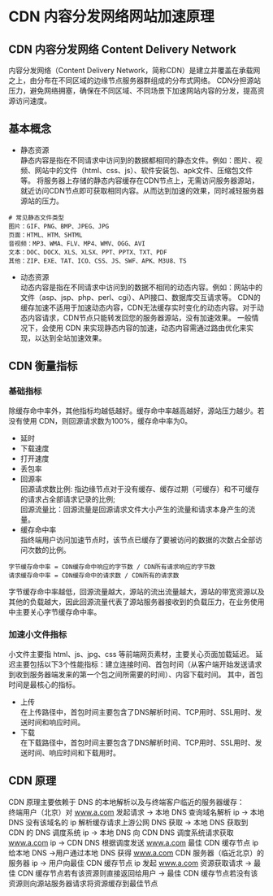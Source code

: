 # CDN 内容分发网络网站加速原理
## CDN 内容分发网络 Content Delivery Network
内容分发网络（Content Delivery Network，简称CDN）是建立并覆盖在承载网之上，由分布在不同区域的边缘节点服务器群组成的分布式网络。
CDN分担源站压力，避免网络拥塞，确保在不同区域、不同场景下加速网站内容的分发，提高资源访问速度。

## 基本概念
* 静态资源</br>
静态内容是指在不同请求中访问到的数据都相同的静态文件。例如：图片、视频、网站中的文件（html、css、js）、软件安装包、apk文件、压缩包文件等。
将服务器上存储的静态内容缓存在CDN节点上，无需访问服务器源站，就近访问CDN节点即可获取相同内容。从而达到加速的效果，同时减轻服务器源站的压力。
```
# 常见静态文件类型
图片：GIF、PNG、BMP、JPEG、JPG
页面：HTML、HTM、SHTML
音视频：MP3、WMA、FLV、MP4、WMV、OGG、AVI
文本：DOC、DOCX、XLS、XLSX、PPT、PPTX、TXT、PDF
其他：ZIP、EXE、TAT、ICO、CSS、JS、SWF、APK、M3U8、TS
```
* 动态资源</br>
动态内容是指在不同请求中访问到的数据不相同的动态内容。例如：网站中的文件（asp、jsp、php、perl、cgi）、API接口、数据库交互请求等。
CDN的缓存加速不适用于加速动态内容，CDN无法缓存实时变化的动态内容。对于动态内容请求，CDN节点只能转发回您的服务器源站，没有加速效果。
一般情况下，会使用 CDN 来实现静态内容的加速，动态内容需通过路由优化来实现，以达到全站加速效果。

## CDN 衡量指标
### 基础指标
除缓存命中率外，其他指标均越低越好。缓存命中率越高越好，源站压力越少。若没有使用 CDN，则回源请求数为100%，缓存命中率为0。</br>
* 延时
* 下载速度
* 打开速度
* 丢包率
* 回源率 </br>
回源请求数比例: 指边缘节点对于没有缓存、缓存过期（可缓存）和不可缓存的请求占全部请求记录的比例; </br>
回源流量比：回源流量是回源请求文件大小产生的流量和请求本身产生的流量。</br>
* 缓存命中率</br>
指终端用户访问加速节点时，该节点已缓存了要被访问的数据的次数占全部访问次数的比例。
```
字节缓存命中率 = CDN缓存命中响应的字节数 / CDN所有请求响应的字节数
请求缓存命中率 = CDN缓存命中的请求数 / CDN所有的请求数
```
字节缓存命中率越低，回源流量越大，源站的流出流量越大，源站的带宽资源以及其他的负载越大，因此回源流量代表了源站服务器接收到的负载压力，在业务使用中主要关心字节缓存命中率。

### 加速小文件指标
小文件主要指 html、js、jpg、css 等前端网页素材，主要关心页面加载延迟。
延迟主要包括以下3个性能指标：建立连接时间、首包时间（从客户端开始发送请求到收到服务器端发来的第一个包之间所需要的时间）、内容下载时间。
其中，首包时间是最核心的指标。</br>
* 上传</br>
在上传路径中，首包时间主要包含了DNS解析时间、TCP用时、SSL用时、发送时间和响应时间。
* 下载</br>
在下载路径中，首包时间主要包含了DNS解析时间、TCP用时、SSL用时、发送时间、响应时间和下载用时。

## CDN 原理
CDN 原理主要依赖于 DNS 的本地解析以及与终端客户临近的服务器缓存：</br>
终端用户（北京）对 www.a.com 发起请求 -> 本地 DNS 查询域名解析 ip -> 本地 DNS 没有该域名的 ip 解析缓存请求上游公网 DNS 获取 -> 本地 DNS 获取到 CDN 的 DNS 调度系统 ip -> 本地 DNS 向 CDN DNS 调度系统请求获取 www.a.com ip -> CDN DNS 根据调度发送 www.a.com 最佳 CDN 缓存节点 ip 给本地 DNS ->用户通过本地 DNS 获得 www.a.com CDN 服务器（临近北京）的服务器 ip -> 用户向最佳 CDN 缓存节点 ip 发起 www.a.com 资源获取请求 -> 最佳 CDN 缓存节点若有该资源则直接返回给用户 -> 最佳 CDN 缓存节点若没有该资源则向源站服务器请求将资源缓存到最佳节点
